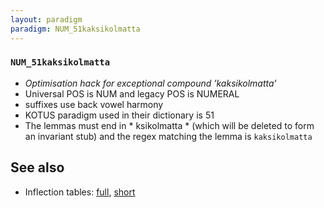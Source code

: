```yaml
---
layout: paradigm
paradigm: NUM_51kaksikolmatta
---
```

### ` NUM_51kaksikolmatta `

* _Optimisation hack for exceptional compound ’kaksikolmatta’_
* Universal POS is NUM and legacy POS is NUMERAL
* suffixes use back vowel harmony
* KOTUS paradigm used in their dictionary is 51
* The lemmas must end in * ksikolmatta * (which will be deleted to form an invariant stub) and the regex matching the lemma is ` kaksikolmatta `

## See also

* Inflection tables: [full](gen/5/kaksikolmatta.html), [short](gen/5/kaksikolmatta_wikt.html)


